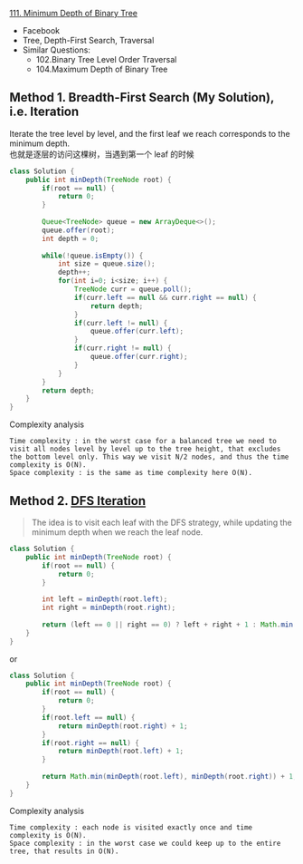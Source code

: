 [111. Minimum Depth of Binary Tree](https://leetcode.com/problems/minimum-depth-of-binary-tree/)

* Facebook
* Tree, Depth-First Search, Traversal
* Similar Questions:
    * 102.Binary Tree Level Order Traversal
    * 104.Maximum Depth of Binary Tree
    
    
## Method 1. Breadth-First Search (My Solution), i.e. Iteration
Iterate the tree level by level, and the first leaf we reach corresponds to the minimum depth.      
也就是逐层的访问这棵树，当遇到第一个 leaf 的时候

```java 
class Solution {
    public int minDepth(TreeNode root) {
        if(root == null) {
            return 0;
        }
        
        Queue<TreeNode> queue = new ArrayDeque<>();
        queue.offer(root);
        int depth = 0;
        
        while(!queue.isEmpty()) {
            int size = queue.size();
            depth++;
            for(int i=0; i<size; i++) {
                TreeNode curr = queue.poll();
                if(curr.left == null && curr.right == null) {
                    return depth;
                }
                if(curr.left != null) {
                    queue.offer(curr.left);
                }
                if(curr.right != null) {
                    queue.offer(curr.right);
                }
            }
        }
        return depth;
    }
}
```
Complexity analysis

    Time complexity : in the worst case for a balanced tree we need to visit all nodes level by level up to the tree height, that excludes the bottom level only. This way we visit N/2 nodes, and thus the time complexity is O(N).
    Space complexity : is the same as time complexity here O(N).


## Method 2. [DFS Iteration](https://leetcode.com/problems/minimum-depth-of-binary-tree/discuss/36045/My-4-Line-java-solution)
> The idea is to visit each leaf with the DFS strategy, while updating the minimum depth when we reach the leaf node.
```java 
class Solution {
    public int minDepth(TreeNode root) {
        if(root == null) {
            return 0;
        }
        
        int left = minDepth(root.left);
        int right = minDepth(root.right);
        
        return (left == 0 || right == 0) ? left + right + 1 : Math.min(left, right) + 1;
    }
}
```

or

```java 
class Solution {
    public int minDepth(TreeNode root) {
        if(root == null) {
            return 0;
        }
        if(root.left == null) {
            return minDepth(root.right) + 1;
        }
        if(root.right == null) {
            return minDepth(root.left) + 1;
        }
        
        return Math.min(minDepth(root.left), minDepth(root.right)) + 1;
    }
}
```
Complexity analysis

    Time complexity : each node is visited exactly once and time complexity is O(N).
    Space complexity : in the worst case we could keep up to the entire tree, that results in O(N). 
    
